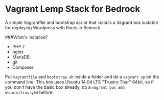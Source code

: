 # Vagrant Lemp Stack for Bedrock

A simple Vagrantfile and bootstrap script that installs a Vagrant box suitable for deploying Wordpress with Roots.io Bedrock.

###What's installed?
* PHP 7
* nginx
* MariaDB
* git
* Composer

Put `Vagrantfile` and `bootstrap.sh` inside a folder and do a `vagrant up` on the command line.
This box uses Ubuntu 14.04 LTS "Trustry Thar" 64bit, so if you don't have the basic box already, do a 
`vagrant box add ubuntu/trusty64` before.